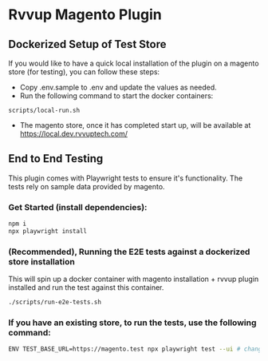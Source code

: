# Rvvup Magento Plugin

## Dockerized Setup of Test Store

If you would like to have a quick local installation of the plugin on a magento store (for testing), you can follow these steps:

- Copy .env.sample to .env and update the values as needed.
- Run the following command to start the docker containers:
```
scripts/local-run.sh
```

- The magento store, once it has completed start up, will be available at https://local.dev.rvvuptech.com/

## End to End Testing

This plugin comes with Playwright tests to ensure it's functionality. The tests rely on sample data provided by magento.

### Get Started (install dependencies):
```bash
npm i
npx playwright install
```

### (Recommended), Running the E2E tests against a dockerized store installation

This will spin up a docker container with magento installation + rvvup plugin installed and run the test against this
container.
```bash
./scripts/run-e2e-tests.sh
```

### If you have an existing store, to run the tests, use the following command:

```bash
ENV TEST_BASE_URL=https://magento.test npx playwright test --ui # change your base url to point to the right domain
```

